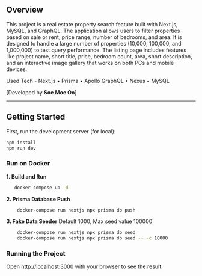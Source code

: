 ## Overview

This project is a real estate property search feature built with Next.js, MySQL, and GraphQL. The application allows users to filter properties based on sale or rent, price range, number of bedrooms, and area. It is designed to handle a large number of properties (10,000, 100,000, and 1,000,000) to test query performance. The listing page includes features like project name, short title, price, bedroom count, area, short description, and an interactive image gallery that works on both PCs and mobile devices.

Used Tech - Next.js • Prisma • Apollo GraphQL • Nexus • MySQL

[Developed by <strong>Soe Moe Oo</strong>]

<hr>

## Getting Started

First, run the development server (for local):

```bash
npm install
npm run dev
```

### Run on Docker

**1. Build and Run**

```sh
   docker-compose up -d
```

**2. Prisma Database Push**

```sh
    docker-compose run nextjs npx prisma db push
```

**3. Fake Data Seeder**
Default 1000, Max seed value 100000

```sh
    docker-compose run nextjs npx prisma db seed
    docker-compose run nextjs npx prisma db seed -- -c 10000
```

### Running the Project

Open [http://localhost:3000](http://localhost:3000) with your browser to see the result.
